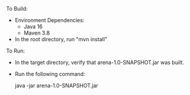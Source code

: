 To Build:
* Environment Dependencies:
  * Java 16 
  * Maven 3.8
* In the root directory, run "mvn install"

To Run:
* In the target directory, verify that arena-1.0-SNAPSHOT.jar was built.
* Run the following command:
	
    
    java -jar arena-1.0-SNAPSHOT.jar <path to artists file>